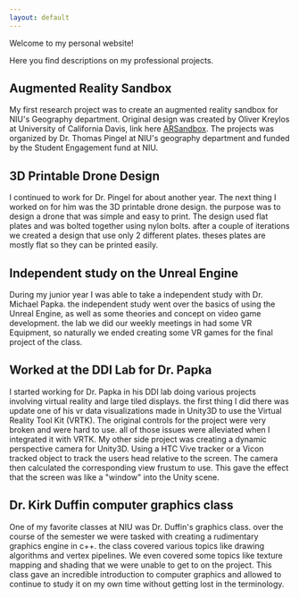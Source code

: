```yaml
---
layout: default
---
```


Welcome to my personal website!

Here you find descriptions on my professional projects.

## Augmented Reality Sandbox
My first research project was to create an augmented reality sandbox for NIU's Geography department. Original design was created by Oliver Kreylos at University of California Davis, link here [ARSandbox](http://idav.ucdavis.edu/~okreylos/ResDev/SARndbox/). The projects was organized by Dr. Thomas Pingel at NIU's geography department and funded by the Student Engagement fund at NIU.

## 3D Printable Drone Design
I continued to work for Dr. Pingel for about another year. The next thing I worked on for him was the 3D printable drone design. the purpose was to design a drone that was simple and easy to print. The design used flat plates and was bolted together using nylon bolts. after a couple of iterations we created a design that use only 2 different plates. theses plates are mostly flat so they can be printed easily.

## Independent study on the Unreal Engine
During my junior year I was able to take a independent study with Dr. Michael Papka. the independent study went over the basics of using the Unreal Engine, as well as some theories and concept on video game development. the lab we did our weekly meetings in had some VR Equipment, so naturally we ended creating some VR games for the final project of the class.

## Worked at the DDI Lab for Dr. Papka
I started working for Dr. Papka in his DDI lab doing various projects involving virtual reality and large tiled displays. the first thing I did there was update one of his vr data visualizations made in Unity3D to use the Virtual Reality Tool Kit (VRTK). The original controls for the project were very broken and were hard to use. all of those issues were alleviated when I integrated it with VRTK. My other side project was creating a dynamic perspective camera for Unity3D. Using a HTC Vive tracker or a Vicon tracked object to track the users head relative to the screen. The camera then calculated the corresponding view frustum to use. This gave the effect that the screen was like a "window" into the Unity scene.

## Dr. Kirk Duffin computer graphics class
One of my favorite classes at NIU was Dr. Duffin's graphics class. over the course of the semester we were tasked with creating a rudimentary graphics engine in c++. the class covered various topics like drawing algorithms and vertex pipelines. We even covered some topics like texture mapping and shading that we were unable to get to on the project. This class gave an incredible introduction to computer graphics and allowed to continue to study it on my own time without getting lost in the terminology.